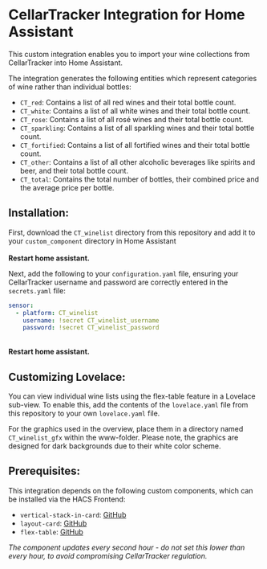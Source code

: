 # CellarTracker Integration for Home Assistant

This custom integration enables you to import your wine collections from CellarTracker into Home Assistant.

The integration generates the following entities which represent categories of wine rather than individual bottles:
- `CT_red`: Contains a list of all red wines and their total bottle count.
- `CT_white`: Contains a list of all white wines and their total bottle count.
- `CT_rose`: Contains a list of all rosé wines and their total bottle count.
- `CT_sparkling`: Contains a list of all sparkling wines and their total bottle count.
- `CT_fortified`: Contains a list of all fortified wines and their total bottle count.
- `CT_other`: Contains a list of all other alcoholic beverages like spirits and beer, and their total bottle count.
- `CT_total`: Contains the total number of bottles, their combined price and the average price per bottle.

## Installation:


First, download the `CT_winelist` directory from this repository and add it to your `custom_component` directory in Home Assistant<br>
<br>
<b>Restart home assistant.</b>

Next, add the following to your `configuration.yaml` file, ensuring your CellarTracker username and password are correctly entered in the `secrets.yaml` file:

```yaml
sensor:
  - platform: CT_winelist  
    username: !secret CT_winelist_username  
    password: !secret CT_winelist_password  
```
<br>
<b>Restart home assistant.</b>

## Customizing Lovelace:

You can view individual wine lists using the flex-table feature in a Lovelace sub-view. To enable this, add the contents of the `lovelace.yaml` file from this repository to your own `lovelace.yaml` file.

For the graphics used in the overview, place them in a directory named `CT_winelist_gfx` within the www-folder. Please note, the graphics are designed for dark backgrounds due to their white color scheme.

## Prerequisites:

This integration depends on the following custom components, which can be installed via the HACS Frontend:
- `vertical-stack-in-card`: [GitHub](https://github.com/ofekashery/vertical-stack-in-card)
- `layout-card`: [GitHub](https://github.com/thomasloven/lovelace-layout-card)
- `flex-table`: [GitHub](https://github.com/custom-cards/flex-table-card)

<i>The component updates every second hour - do not set this lower than every hour, to avoid compromising CellarTracker regulation.</i>

